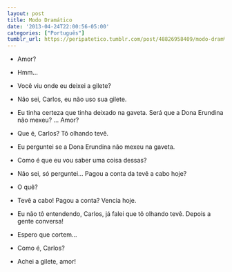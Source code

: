 ```yaml
---
layout: post
title: Modo Dramático
date: '2013-04-24T22:00:56-05:00'
categories: ["Português"]
tumblr_url: https://peripatetico.tumblr.com/post/48826958409/modo-dram%C3%A1tico
---
```

- Amor?

- Hmm…

- Você viu onde eu deixei a gilete?

- Não sei, Carlos, eu não uso sua gilete.

- Eu tinha certeza que tinha deixado na gaveta. Será que a Dona Erundina não mexeu? … Amor?

- Que é, Carlos? Tô olhando tevê.

- Eu perguntei se a Dona Erundina não mexeu na gaveta.

- Como é que eu vou saber uma coisa dessas?

- Não sei, só perguntei… Pagou a conta da tevê a cabo hoje?

- O quê?

- Tevê a cabo! Pagou a conta? Vencia hoje.

- Eu não tô entendendo, Carlos, já falei que tô olhando tevê. Depois a gente conversa!

- Espero que cortem…

- Como é, Carlos?

- Achei a gilete, amor!

